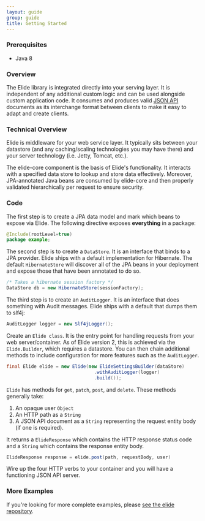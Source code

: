 ```yaml
---
layout: guide
group: guide
title: Getting Started
---
```

### Prerequisites

* Java 8

### Overview

The Elide library is integrated directly into your serving layer. It is independent of any additional custom logic and can be used alongside custom application code. It consumes and produces valid [JSON API](http://jsonapi.org) documents as its interchange format between clients to make it easy to adapt and create clients.

### Technical Overview

Elide is middleware for your web service layer. It typically sits between your datastore (and any caching/scaling technologies you may have there) and your server technology (i.e. Jetty, Tomcat, etc.).

The elide-core component is the basis of Elide's functionality. It interacts with a specified data store to lookup and store data effectively. Moreover, JPA-annotated Java beans are consumed by elide-core and then properly validated hierarchically per request to ensure security.

### Code
The first step is to create a JPA data model and mark which beans to expose via Elide.  The following directive exposes **everything** in a package:

```java
@Include(rootLevel=true)
package example;
```

The second step is to create a `DataStore`.   It is an interface that binds to a JPA provider.  Elide ships with a default implementation for Hibernate.  The default `HibernateStore` will discover all of the JPA beans in your deployment and expose those that have been annotated to do so.

```java
/* Takes a hibernate session factory */
DataStore db = new HibernateStore(sessionFactory);
```

The third step is to create an `AuditLogger`.   It is an interface that does something with Audit messages.  Elide ships with a default that dumps them to slf4j:

```java
AuditLogger logger = new Slf4jLogger();
```

Create an `Elide class`.  It is the entry point for handling requests from your web server/container. As of Elide version 2, this is achieved via the `Elide.Builder`, which requires a datastore. You can then chain additional methods to include configuration for more features such as the `AuditLogger`.

```java
final Elide elide = new Elide(new ElideSettingsBuilder(dataStore)
                                .withAuditLogger(logger)
                                .build());
```

`Elide` has methods for `get`, `patch`, `post`, and `delete`.  These methods generally take:

1. An opaque user `Object`
1. An HTTP path as a `String`
1. A JSON API document as a `String` representing the request entity body (if one is required).

It returns a `ElideResponse` which contains the HTTP response status code and a `String` which contains the response entity body.

```java
ElideResponse response = elide.post(path, requestBody, user)
```

Wire up the four HTTP verbs to your container and you will have a functioning JSON API server.

### More Examples

If you're looking for more complete examples, please [see the elide repository](https://github.com/yahoo/elide/tree/master/elide-example).
